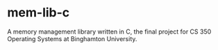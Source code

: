 # mem-lib-c
A memory management library written in C, the final project for CS 350 Operating Systems at Binghamton University.
